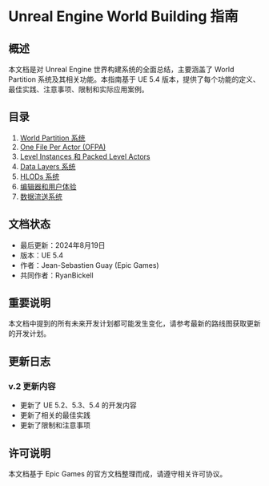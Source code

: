 # Unreal Engine World Building 指南

## 概述

本文档是对 Unreal Engine 世界构建系统的全面总结，主要涵盖了 World Partition 系统及其相关功能。本指南基于 UE 5.4 版本，提供了每个功能的定义、最佳实践、注意事项、限制和实际应用案例。

## 目录

1. [World Partition 系统](world-partition.md)
2. [One File Per Actor (OFPA)](ofpa.md)
3. [Level Instances 和 Packed Level Actors](level-instances.md)
4. [Data Layers 系统](data-layers.md)
5. [HLODs 系统](hlods.md)
6. [编辑器和用户体验](editors-ux.md)
7. [数据流送系统](data-streaming.md)

## 文档状态

- 最后更新：2024年8月19日
- 版本：UE 5.4
- 作者：Jean-Sebastien Guay (Epic Games)
- 共同作者：RyanBickell

## 重要说明

本文档中提到的所有未来开发计划都可能发生变化，请参考最新的路线图获取更新的开发计划。

## 更新日志

### v.2 更新内容
- 更新了 UE 5.2、5.3、5.4 的开发内容
- 更新了相关的最佳实践
- 更新了限制和注意事项

## 许可说明

本文档基于 Epic Games 的官方文档整理而成，请遵守相关许可协议。